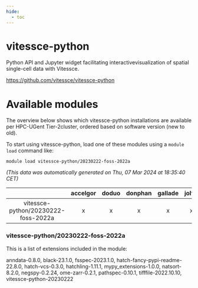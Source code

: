 ```yaml
---
hide:
  - toc
---
```


vitessce-python
===============


Python API and Jupyter widget facilitating interactivevisualization of spatial single-cell data with Vitessce.

https://github.com/vitessce/vitessce-python
# Available modules


The overview below shows which vitessce-python installations are available per HPC-UGent Tier-2cluster, ordered based on software version (new to old).

To start using vitessce-python, load one of these modules using a `module load` command like:

```shell
module load vitessce-python/20230222-foss-2022a
```

*(This data was automatically generated on Thu, 07 Mar 2024 at 18:35:40 CET)*  

| |accelgor|doduo|donphan|gallade|joltik|skitty|
| :---: | :---: | :---: | :---: | :---: | :---: | :---: |
|vitessce-python/20230222-foss-2022a|x|x|x|x|x|x|


### vitessce-python/20230222-foss-2022a

This is a list of extensions included in the module:

anndata-0.8.0, black-23.1.0, fsspec-2023.1.0, hatch-fancy-pypi-readme-22.8.0, hatch-vcs-0.3.0, hatchling-1.11.1, mypy_extensions-1.0.0, natsort-8.2.0, negspy-0.2.24, ome-zarr-0.2.1, pathspec-0.10.1, tifffile-2022.10.10, vitessce-python-20230222